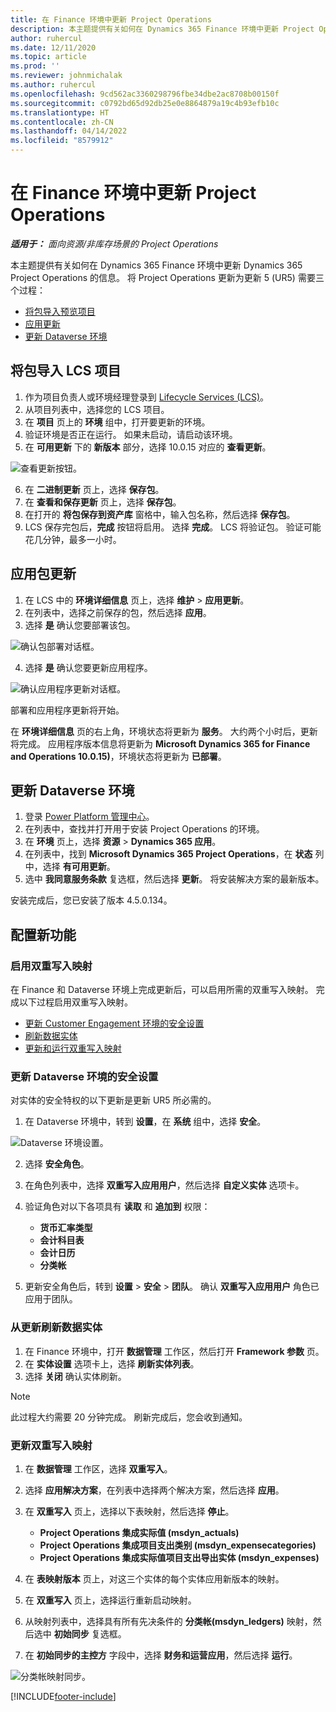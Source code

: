 ```yaml
---
title: 在 Finance 环境中更新 Project Operations
description: 本主题提供有关如何在 Dynamics 365 Finance 环境中更新 Project Operations 的信息。
author: ruhercul
ms.date: 12/11/2020
ms.topic: article
ms.prod: ''
ms.reviewer: johnmichalak
ms.author: ruhercul
ms.openlocfilehash: 9cd562ac3360298796fbe34dbe2ac8708b00150f
ms.sourcegitcommit: c0792bd65d92db25e0e8864879a19c4b93efb10c
ms.translationtype: HT
ms.contentlocale: zh-CN
ms.lasthandoff: 04/14/2022
ms.locfileid: "8579912"
---
```

# <a name="update-project-operations-in-your-finance-environment"></a>在 Finance 环境中更新 Project Operations

_**适用于：** 面向资源/非库存场景的 Project Operations_


本主题提供有关如何在 Dynamics 365 Finance 环境中更新 Dynamics 365 Project Operations 的信息。 将 Project Operations 更新为更新 5 (UR5) 需要三个过程：

- [将包导入预览项目](#import)
- [应用更新](#apply)
- [更新 Dataverse 环境](#update)

## <a name="import-the-package-into-your-lcs-project"></a><a name="import"></a>将包导入 LCS 项目

1. 作为项目负责人或环境经理登录到 [Lifecycle Services (LCS)](https://lcs.dynamics.com/)。
2. 从项目列表中，选择您的 LCS 项目。
3. 在 **项目** 页上的 **环境** 组中，打开要更新的环境。
4. 验证环境是否正在运行。 如果未启动，请启动该环境。
5. 在 **可用更新** 下的 **新版本** 部分，选择 10.0.15 对应的 **查看更新**。

![查看更新按钮。](media/view-update.png)

6. 在 **二进制更新** 页上，选择 **保存包**。
7. 在 **查看和保存更新** 页上，选择 **保存包**。
8. 在打开的 **将包保存到资产库** 窗格中，输入包名称，然后选择 **保存包**。
9. LCS 保存完包后，**完成** 按钮将启用。 选择 **完成**。 LCS 将验证包。 验证可能花几分钟，最多一小时。


## <a name="apply-the-package-update"></a><a name="apply"></a>应用包更新

1. 在 LCS 中的 **环境详细信息** 页上，选择 **维护** > **应用更新**。
2. 在列表中，选择之前保存的包，然后选择 **应用**。
3. 选择 **是** 确认您要部署该包。

![确认包部署对话框。](media/confirm-package-deployment.png)

4. 选择 **是** 确认您要更新应用程序。

![确认应用程序更新对话框。](media/confirm-application-update.png)

部署和应用程序更新将开始。 

在 **环境详细信息** 页的右上角，环境状态将更新为 **服务**。 大约两个小时后，更新将完成。 应用程序版本信息将更新为 **Microsoft Dynamics 365 for Finance and Operations 10.0.15)**，环境状态将更新为 **已部署**。


## <a name="update-your-dataverse-environment"></a><a name="update"></a>更新 Dataverse 环境

1. 登录 [Power Platform 管理中心](https://admin.powerplatform.com/)。
2. 在列表中，查找并打开用于安装 Project Operations 的环境。
3. 在 **环境** 页上，选择 **资源** > **Dynamics 365 应用**。
4. 在列表中，找到 **Microsoft Dynamics 365 Project Operations**，在 **状态** 列中，选择 **有可用更新**。
5. 选中 **我同意服务条款** 复选框，然后选择 **更新**。 将安装解决方案的最新版本。

安装完成后，您已安装了版本 4.5.0.134。

## <a name="configure-new-features"></a>配置新功能

### <a name="enable-dual-write-mapping"></a>启用双重写入映射

在 Finance 和 Dataverse 环境上完成更新后，可以启用所需的双重写入映射。 完成以下过程启用双重写入映射。

- [更新 Customer Engagement 环境的安全设置](#security)
- [刷新数据实体](#refresh)
- [更新和运行双重写入映射](#run)

### <a name="update-security-settings-on-the-dataverse-environment"></a><a name="security"></a>更新 Dataverse 环境的安全设置

对实体的安全特权的以下更新是更新 UR5 所必需的。

1. 在 Dataverse 环境中，转到 **设置**，在 **系统** 组中，选择 **安全**。

![Dataverse 环境设置。](media/Picture21.png)

2. 选择 **安全角色**。
3. 在角色列表中，选择 **双重写入应用用户**，然后选择 **自定义实体** 选项卡。 
4. 验证角色对以下各项具有 **读取** 和 **追加到** 权限：

      - **货币汇率类型**
      - **会计科目表** 
      - **会计日历** 
      - **分类帐**

5. 更新安全角色后，转到 **设置** > **安全** > **团队**。 确认 **双重写入应用用户** 角色已应用于团队。 

### <a name="refresh-data-entities-from-the-update"></a><a name="refresh"></a>从更新刷新数据实体

1. 在 Finance 环境中，打开 **数据管理** 工作区，然后打开 **Framework 参数** 页。
2. 在 **实体设置** 选项卡上，选择 **刷新实体列表**。
3. 选择 **关闭** 确认实体刷新。

 > [!NOTE]
 > 此过程大约需要 20 分钟完成。 刷新完成后，您会收到通知。

### <a name="update-dual-write-mappings"></a><a name="run"></a>更新双重写入映射

1. 在 **数据管理** 工作区，选择 **双重写入**。
2. 选择 **应用解决方案**，在列表中选择两个解决方案，然后选择 **应用**。
3. 在 **双重写入** 页上，选择以下表映射，然后选择 **停止**。

    - **Project Operations 集成实际值 (msdyn_actuals)**
    - **Project Operations 集成项目支出类别 (msdyn_expensecategories)**
    - **Project Operations 集成实际值项目支出导出实体 (msdyn_expenses)**

4. 在 **表映射版本** 页上，对这三个实体的每个实体应用新版本的映射。
5. 在 **双重写入** 页上，选择运行重新启动映射。
6. 从映射列表中，选择具有所有先决条件的 **分类帐(msdyn_ledgers)** 映射，然后选中 **初始同步** 复选框。 
7. 在 **初始同步的主控方** 字段中，选择 **财务和运营应用**，然后选择 **运行**。
 
 ![分类帐映射同步。](media/DW6.png)
 


[!INCLUDE[footer-include](../includes/footer-banner.md)]